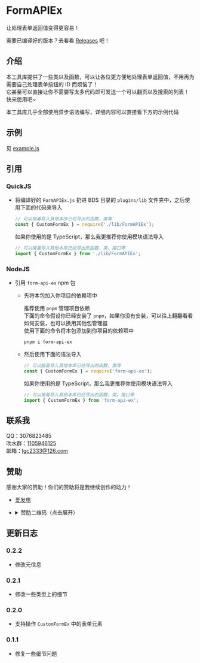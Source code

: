 <!-- markdownlint-disable MD033 -->

# FormAPIEx

让处理表单返回值变得更容易！

需要已编译好的版本？去看看 [Releases](https://github.com/lgc-LLSEDev/FormAPIEx/releases) 吧！

## 介绍

本工具库提供了一些类以及函数，可以让各位更方便地处理表单返回值，不用再为需要自己处理表单按钮的 ID 而烦恼了！  
它甚至可以直接让你不需要写太多代码即可发送一个可以翻页以及搜索的列表！  
快来使用吧~

本工具库几乎全部使用异步语法编写，详细内容可以直接看下方的示例代码

## 示例

见 [example.js](https://github.com/lgc-LLSEDev/FormAPIEx/blob/master/example.js)

## 引用

### QuickJS

- 将编译好的 `FormAPIEx.js` 扔进 BDS 目录的 `plugins/lib` 文件夹中，之后使用下面的代码来导入

  ```js
  // 可以接着导入其他本库已经导出的函数，类等
  const { CustomFormEx } = require('./lib/FormAPIEx');
  ```

  如果你使用的是 TypeScript，那么我更推荐你使用模块语法导入

  ```ts
  // 可以接着导入其他本库已经导出的函数，类，接口等
  import { CustomFormEx } from './lib/FormAPIEx';
  ```

### NodeJS

- 引用 `form-api-ex` npm 包

  - 先将本包加入你项目的依赖项中

    推荐使用 `pnpm` 管理项目依赖  
    下面的命令假设你已经安装了 `pnpm`，如果你没有安装，可以往上翻翻看看如何安装，也可以换用其他包管理器  
    使用下面的命令将本包添加到你项目的依赖项中

    ```bash
    pnpm i form-api-ex
    ```

  - 然后使用下面的语法导入

    ```js
    // 可以接着导入其他本库已经导出的函数，类等
    const { CustomFormEx } = require('form-api-ex');
    ```

    如果你使用的是 TypeScript，那么我更推荐你使用模块语法导入

    ```ts
    // 可以接着导入其他本库已经导出的函数，类，接口等
    import { CustomFormEx } from 'form-api-ex';
    ```

## 联系我

QQ：3076823485  
吹水群：[1105946125](https://jq.qq.com/?_wv=1027&k=Z3n1MpEp)  
邮箱：<lgc2333@126.com>

## 赞助

感谢大家的赞助！你们的赞助将是我继续创作的动力！

- [爱发电](https://afdian.net/@lgc2333)
- <details>
    <summary>赞助二维码（点击展开）</summary>

  ![讨饭](https://raw.githubusercontent.com/lgc2333/ShigureBotMenu/master/src/imgs/sponsor.png)

  </details>

## 更新日志

### 0.2.2

- 修改元信息

### 0.2.1

- 修改一些类型上的细节

### 0.2.0

- 支持操作 `CustomFormEx` 中的表单元素

### 0.1.1

- 修复一些细节问题
